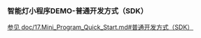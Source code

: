 ### 智能灯小程序DEMO-普通开发方式（SDK）

[参见 doc/17.Mini_Program_Quick_Start.md#普通开发方式（SDK）](https://github.com/Tencent/TencentOS-tiny/blob/master/doc/17.Mini_Program_Quick_Start.md#123-%E6%99%AE%E9%80%9A%E5%BC%80%E5%8F%91%E6%96%B9%E5%BC%8Fsdk)
